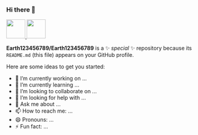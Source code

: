 ### Hi there 👋

<div id="badges">
  <a href="your-linkedin-URL">
  <img src="https://upload.wikimedia.org/wikipedia/commons/thumb/b/b8/2021_Facebook_icon.svg/2048px-2021_Facebook_icon.svg.png" width="50" height="50" />
</a>
<a href="your-youtube-URL">
  <img src="https://upload.wikimedia.org/wikipedia/commons/thumb/a/a5/Instagram_icon.png/600px-Instagram_icon.png" width="50" height="50" />
</a>
</div>

**Earth123456789/Earth123456789** is a ✨ _special_ ✨ repository because its `README.md` (this file) appears on your GitHub profile.

Here are some ideas to get you started:

- 🔭 I’m currently working on ...
- 🌱 I’m currently learning ...
- 👯 I’m looking to collaborate on ...
- 🤔 I’m looking for help with ...
- 💬 Ask me about ...
- 📫 How to reach me: ...
- 😄 Pronouns: ...
- ⚡ Fun fact: ...

